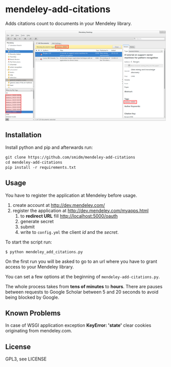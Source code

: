 mendeley-add-citations
======================

Adds citations count to documents in your Mendeley library.

![screenshot](screenshot.png)

Installation
------------

Install python and pip and afterwards run:

    git clone https://github.com/smidm/mendeley-add-citations
    cd mendeley-add-citations
    pip install -r requirements.txt


Usage
-----

You have to register the application at Mendeley before usage.

1. create account at http://dev.mendeley.com/
2. register the application at <http://dev.mendeley.com/myapps.html>
	1. to **redirect URL** fill <http://localhost:5000/oauth>
	2. generate secret
	2. submit
	3. write to `config.yml` the client *id* and the *secret*.

To start the script run:

    $ python mendeley_add_citations.py

On the first run you will be asked to go to an url where you have to grant access to your Mendeley library.

You can set a few options at the beginning of `mendeley-add-citations.py`.

The whole process takes from **tens of minutes** to **hours**. There are 
pauses between requests to Google Scholar between 5 and 20 seconds to avoid being blocked
by Google.

Known Problems
--------------

In case of WSGI application exception **KeyError: 'state'** clear cookies originating from mendeley.com.

License
-------
GPL3, see LICENSE

